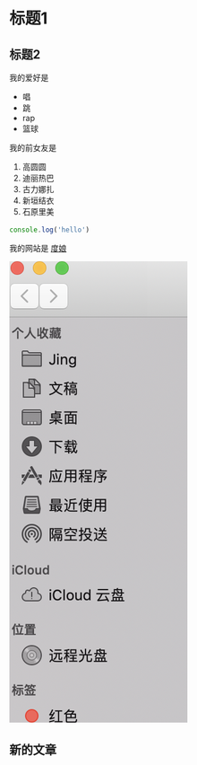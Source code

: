 # 标题1
## 标题2

我的爱好是

* 唱
* 跳
* rap
* 篮球

我的前女友是
1. 高圆圆
2. 迪丽热巴
3. 古力娜扎
4. 新垣结衣
5. 石原里美

```javascript
console.log('hello')
```
我的网站是 [度娘](http://baidu.com)

![一张图片](1.png)

## 新的文章
